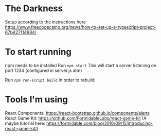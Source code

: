 # The Darkness

Setup according to the instructions here
https://www.freecodecamp.org/news/how-to-set-up-a-typescript-project-67b427114884/

# To start running
npm needs to be installed
Run `npm start`
This will start a server listening on port 1234 (configured in server.js atm)

Run `npm run-script build` in order to rebuild.

# Tools I'm using
React Components: https://react-bootstrap.github.io/components/alerts
React Game Kit: https://github.com/FormidableLabs/react-game-kit
  (A maybe tutorial here: https://formidable.com/blog/2016/09/15/introducing-react-game-kit/)